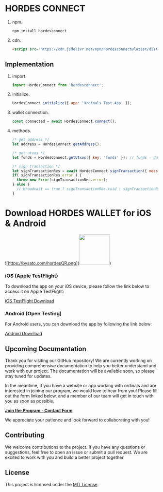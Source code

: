 # HORDES CONNECT

1. npm.
    ```javascript
    npm install hordesconnect
    ```

2. cdn.
    ```html
    <script src='https://cdn.jsdelivr.net/npm/hordesconnect@latest/dist/bundle.min.js'></script>
    ```

## Implementation
1. import.
    ```javascript
    import HordesConnect from 'hordesconnect';
    ```
    
2. initialize.
    ```javascript
    HordesConnect.initialize({ app: 'Ordinals Test App' });
    ```

3. wallet connection.
    ```javascript
    const connected = await HordesConnect.connect();
    ```

4. methods.
    ```javascript
    /* get address */
    let address = HordesConnect.getAddress();
    
    /* get utxos */
    let funds = HordesConnect.getUtxos({ key: 'funds' }); // funds - dummies
    
    /* sign transaction */
    let signTransactionRes = await HordesConnect.signTransaction({ message: 'Sign Transaction', base64Psbt: base64Psbt, broadcast: false });
    if( signTransactionRes.error ) {
      throw new Error(signTransactionRes.error);
    } else {
      // broadcast == true ? signTransactionRes.txid : signTransactionRes.signedPsbt
    }
    ```
    
# Download HORDES WALLET for iOS & Android

![https://bysato.com/hordesQR.png](<img src="https://bysato.com/hordesQR.png" width="100">)


### iOS (Apple TestFlight)

To download the app on your iOS device, please follow the link below to access it on Apple TestFlight:

[iOS TestFlight Download](<https://testflight.apple.com/join/YSPV8MQn>)

### Android (Open Testing)

For Android users, you can download the app by following the link below:

[Android Download](https://play.google.com/store/apps/details?id=com.sato.hordes)

## Upcoming Documentation

Thank you for visiting our GitHub repository! We are currently working on providing comprehensive documentation to help you better understand and work with our project. The documentation will be available soon, so please stay tuned for updates.

In the meantime, if you have a website or app working with ordinals and are interested in joining our program, we would love to hear from you! Please fill out the form linked below, and a member of our team will get in touch with you as soon as possible.

[**Join the Program - Contact Form**](<https://forms.gle/GNAPX19U9PJuKCRJ8>)

We appreciate your patience and look forward to collaborating with you!

## Contributing

We welcome contributions to the project. If you have any questions or suggestions, feel free to open an issue or submit a pull request. We are excited to work with you and build a better project together.

## License

This project is licensed under the [MIT License](LICENSE).
